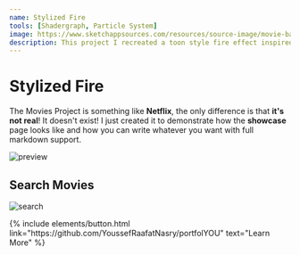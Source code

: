 ```yaml
---
name: Stylized Fire
tools: [Shadergraph, Particle System]
image: https://www.sketchappsources.com/resources/source-image/movie-badges-jurajjurik.png
description: This project I recreated a toon style fire effect inspired by Tequila Works, Rime
---
```


# Stylized Fire

The Movies Project is something like **Netflix**, the only difference is that **it's not real**! It doesn't exist! I just created it to demonstrate how the **showcase** page looks like and how you can write whatever you want with full markdown support.

![preview](https://www.sketchappsources.com/resources/source-image/we-were-soldiers-landing-page-dbruggisser.jpg)

## Search Movies

![search](https://www.sketchappsources.com/resources/source-image/microsoft-windows-10-virtual-keyboard-diogo-sousa.png)

<p class="text-center">
{% include elements/button.html link="https://github.com/YoussefRaafatNasry/portfolYOU" text="Learn More" %}
</p>

